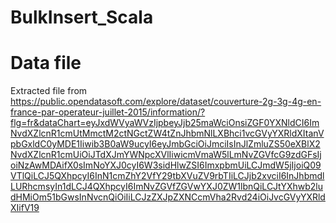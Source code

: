 # BulkInsert_Scala

# Data file
Extracted file from https://public.opendatasoft.com/explore/dataset/couverture-2g-3g-4g-en-france-par-operateur-juillet-2015/information/?flg=fr&dataChart=eyJxdWVyaWVzIjpbeyJjb25maWciOnsiZGF0YXNldCI6ImNvdXZlcnR1cmUtMmctM2ctNGctZW4tZnJhbmNlLXBhci1vcGVyYXRldXItanVpbGxldC0yMDE1Iiwib3B0aW9ucyI6eyJmbGciOiJmciIsInJlZmluZS50eXBlX2NvdXZlcnR1cmUiOiJTdXJmYWNpcXVlIiwicmVmaW5lLmNvZGVfcG9zdGFsIjoiNzAwMDAifX0sImNoYXJ0cyI6W3sidHlwZSI6ImxpbmUiLCJmdW5jIjoiQ09VTlQiLCJ5QXhpcyI6InN1cmZhY2VfY29tbXVuZV9rbTIiLCJjb2xvciI6InJhbmdlLURhcmsyIn1dLCJ4QXhpcyI6ImNvZGVfZGVwYXJ0ZW1lbnQiLCJtYXhwb2ludHMiOm51bGwsInNvcnQiOiIiLCJzZXJpZXNCcmVha2Rvd24iOiJvcGVyYXRldXIifV19
